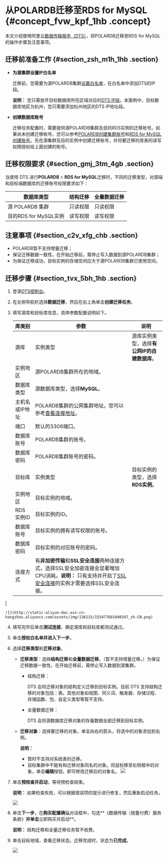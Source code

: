 # 从POLARDB迁移至RDS for MySQL {#concept_fvw_kpf_1hb .concept}

本文介绍使用阿里云[数据传输服务（DTS）](https://help.aliyun.com/product/26590.html)，将POLARDB迁移至RDS for MySQL的操作步骤及注意事项。

## 迁移前准备工作 {#section_zsh_m1h_1hb .section}

-   **为源集群设置IP白名单**

    迁移前，您需要为源POLARDB集群[设置白名单](../../../../../cn.zh-CN/快速入门/设置集群白名单.md#)，在白名单中添加DTS的IP段。

    **说明：** 您只需放开目标数据库所在区域对应的[DTS IP段](https://help.aliyun.com/document_detail/84900.html)。本案例中，目标数据库地区为杭州，您只需要添加杭州地区的DTS IP地址段。

-   **创建数据库账号**

    迁移任务配置时，需要提供源POLARDB集群及目的RDS实例的迁移账号。如果尚未创建迁移账号，您可以参考[POLARDB创建集群账号](cn.zh-CN/快速入门/创建数据库账号.md)和[RDS for MySQL创建账号](https://help.aliyun.com/document_detail/96089.html)。先在源集群及目的实例中创建迁移账号，并将要迁移的库表的读写权限授权给上面创建的账号。


## 迁移权限要求 {#section_gmj_3tm_4gb .section}

当使用 DTS 进行**POLARDB** \> **RDS for MySQL**迁移时，不同的迁移类型，对源端和目标端数据库的迁移账号权限要求如下：

|数据库类型|结构迁移|全量数据迁移|
|-----|----|------|
|源 POLARDB 集群|只读权限|只读权限|
|目的RDS for MySQL实例|读写权限|读写权限|

## 注意事项 {#section_c2v_xfg_chb .section}

-   POLARDB暂不支持增量迁移；
-   保证迁移数据一致性，在开始迁移前，需停止写入数据到源POLARDB集群；
-   为保证迁移成功，目标实例的存储空间应大于源POLARDB集群已使用空间。

## 迁移步骤 {#section_tvx_5bh_1hb .section}

1.  登录[DTS控制台](https://dts.console.aliyun.com/)。
2.  在左侧导航栏选择**数据迁移**，然后在右上角单击**创建迁移任务**。
3.  填写源库和目标库信息，具体参数配置说明如下。

    |库类别|参数|说明|
    |---|--|--|
    |源库|实例类型|源库实例类型，选择**有公网IP的自建数据库**。|
    |实例地区|源POLARDB集群所在的地域。|
    |数据库类型|源数据库类型，选择**MySQL**。|
    |主机名或IP地址|POLARDB集群的公网集群地址。您可以参考[查看连接地址](../../../../../cn.zh-CN/快速入门/连接数据库集群/查看连接地址.md#)。|
    |端口|默认的3306端口。|
    |数据库账号|POLARDB集群的账号。|
    |数据库密码|POLARDB集群账号的密码。|
    |目标库|实例类型|目标实例的类型，选择**RDS实例**。|
    |实例地区|目标实例的地域。|
    |RDS实例ID|目标实例的ID。|
    |数据库账号|目标实例的拥有读写权限的账号。|
    |数据库密码|目标实例的对应账号的密码。|
    |连接方式|有**非加密传输**和**SSL安全连接**两种连接方式，选择SSL安全加密连接会显著增加CPU消耗。**说明：** 只有支持并开启了[SSL安全连接](https://help.aliyun.com/document_detail/96120.html)的实例才需要选择SSL安全连接。

|

    ![](http://static-aliyun-doc.oss-cn-hangzhou.aliyuncs.com/assets/img/136115/155477681040347_zh-CN.png)

4.  填写完毕后单击**测试连接**，确定源库和目标库都测试通过。
5.  单击**授权白名单并进入下一步**。
6.  选择**迁移类型**和**迁移对象**。

    -   **迁移类型**：选择**结构迁移**和**全量数据迁移**。（暂不支持增量迁移。）为保证迁移数据一致性，在开始迁移前，需停止写入数据到源集群。
        -   结构迁移：

            DTS 会将迁移对象的结构定义迁移到目标实例。目前 DTS 支持结构迁移的对象包括：表。其他对象如视图、同义词、触发器、存储过程、存储函数、包、自定义类型等暂不支持。

        -   全量数据迁移：

            DTS 会将源数据库迁移对象的存量数据全部迁移到目标实例。

    -   **迁移对象**：选择要迁移的对象，单击向右的箭头，将选中的对象添加到右侧。

        **说明：** 

        -   暂时不支持对系统表的迁移。
        -   目标集群中不能有和迁移对象同名的对象。将鼠标移至右侧框中的对象，单击**编辑**按钮，即可修改迁移后的对象名。
    ![](http://static-aliyun-doc.oss-cn-hangzhou.aliyuncs.com/assets/img/136115/155477681040349_zh-CN.png)

7.  单击**预检查并启动**，等待预检查结束。

    **说明：** 如果检查失败，可以根据错误项的提示进行修复，然后重新启动任务。

    ![](http://static-aliyun-doc.oss-cn-hangzhou.aliyuncs.com/assets/img/136115/155477681040350_zh-CN.png)

8.  单击**下一步**，在**购买配置确认**对话框中，勾选**《数据传输（按量付费）服务条款》**并单击**立即购买并启动**。

    **说明：** 结构迁移和全量迁移任务暂不收费。

9.  单击目标地域，查看迁移状态。迁移完成时，状态为**已完成**。

    ![](http://static-aliyun-doc.oss-cn-hangzhou.aliyuncs.com/assets/img/136115/155477681040351_zh-CN.png)


